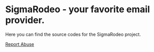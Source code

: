 # SigmaRodeo - your favorite email provider.
Here you can find the source codes for the SigmaRodeo project.

[Report Abuse](mailto:sigma.abuse@polish.rodeo)